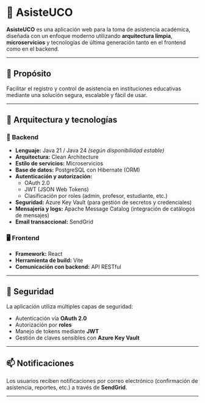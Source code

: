 # 📘 AsisteUCO

**AsisteUCO** es una aplicación web para la toma de asistencia académica, diseñada con un enfoque moderno utilizando **arquitectura limpia**, **microservicios** y tecnologías de última generación tanto en el frontend como en el backend.

---

## 🎯 Propósito

Facilitar el registro y control de asistencia en instituciones educativas mediante una solución segura, escalable y fácil de usar.

---

## 🧠 Arquitectura y tecnologías

### 🔧 Backend

- **Lenguaje:** Java 21 / Java 24 *(según disponibilidad estable)*
- **Arquitectura:** Clean Architecture
- **Estilo de servicios:** Microservicios
- **Base de datos:** PostgreSQL con Hibernate (ORM)
- **Autenticación y autorización:**
  - OAuth 2.0
  - JWT (JSON Web Tokens)
  - Clasificación por roles (admin, profesor, estudiante, etc.)
- **Seguridad:** Azure Key Vault (para gestión de secretos y credenciales)
- **Mensajería y logs:** Apache Message Catalog (integración de catálogos de mensajes)
- **Email transaccional:** SendGrid

### 🖥️ Frontend

- **Framework:** React
- **Herramienta de build:** Vite
- **Comunicación con backend:** API RESTful

---

## 🔐 Seguridad

La aplicación utiliza múltiples capas de seguridad:

- Autenticación vía **OAuth 2.0**
- Autorización por **roles**
- Manejo de tokens mediante **JWT**
- Gestión de claves sensibles con **Azure Key Vault**

---

## 📫 Notificaciones

Los usuarios reciben notificaciones por correo electrónico (confirmación de asistencia, reportes, etc.) a través de **SendGrid**.

---

